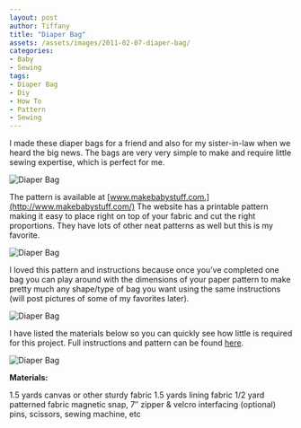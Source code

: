```yaml
---
layout: post
author: Tiffany
title: "Diaper Bag"
assets: /assets/images/2011-02-07-diaper-bag/
categories:
- Baby
- Sewing
tags:
- Diaper Bag
- Diy
- How To
- Pattern
- Sewing
---
```


I made these diaper bags for a friend and also for my sister-in-law when we heard the big news. The bags are very very simple to make and require little sewing expertise, which is perfect for me.

![Diaper Bag]({{page.assets}}diaper-bag-1.jpg)

The pattern is available at [www.makebabystuff.com.](http://www.makebabystuff.com/) The website has a printable pattern making it easy to place right on top of your fabric and cut the right proportions. They have lots of other neat patterns as well but this is my favorite.

![Diaper Bag]({{page.assets}}diaper-bag-2.jpg)

I loved this pattern and instructions because once you’ve completed one bag you can play around with the dimensions of your paper pattern to make pretty much any shape/type of bag you want using the same instructions (will post pictures of some of my favorites later).

![Diaper Bag]({{page.assets}}diaper-bag-3.jpg)

I have listed the materials below so you can quickly see how little is required for this project. Full instructions and pattern can be found [here](http://www.make-baby-stuff.com/free-diaper-bag-pattern.html).

![Diaper Bag]({{page.assets}}diaper-bag-4.jpg)

**Materials:**

1.5 yards canvas or other sturdy fabric
1.5 yards lining fabric
1/2 yard patterned fabric
magnetic snap, 7″ zipper & velcro
interfacing (optional)
pins, scissors, sewing machine, etc

